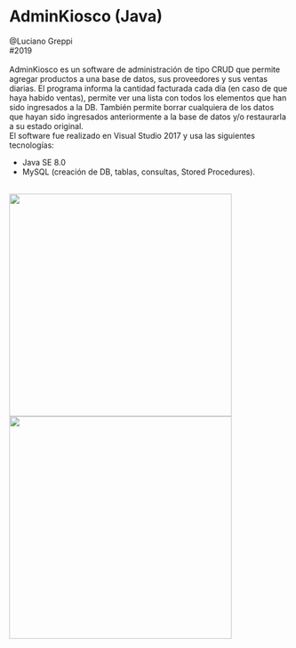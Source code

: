 # AdminKiosco (Java)

@Luciano Greppi<br>
#2019
<br>
<br>
AdminKiosco es un software de administración de tipo CRUD que permite agregar productos a una base de datos, sus proveedores y sus ventas diarias. El programa informa la cantidad facturada cada día (en caso de que haya habido ventas), permite ver una lista con todos los elementos que han sido ingresados a la DB. También permite borrar cualquiera de los datos que hayan sido ingresados anteriormente a la base de datos y/o restaurarla a su estado original.<br>
El software fue realizado en Visual Studio 2017 y usa las siguientes tecnologías:
- Java SE 8.0
- MySQL (creación de DB, tablas, consultas, Stored Procedures).
<br>
<img width=400 src="https://i.imgur.com/fMtcsZw.png">
<img width=400 src="https://i.imgur.com/pavVMMD.png">
